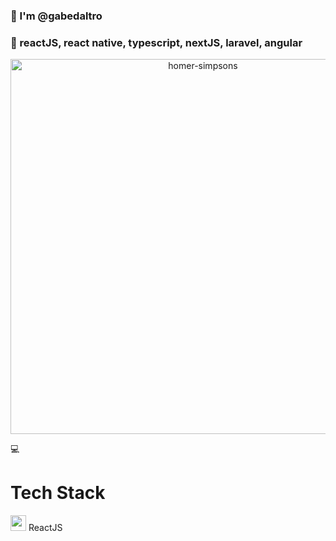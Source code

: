 ### 👋 I'm @gabedaltro
### 👀 reactJS, react native, typescript, nextJS, laravel, angular


<p align="center">
 <img src="https://pngimg.com/uploads/simpsons/simpsons_PNG8.png" alt="homer-simpsons" height="600">
</p>

💻 <h1>Tech Stack</h1>

<p>
 <img src="https://cdn-media-1.freecodecamp.org/images/1*jnqXL4Q-iW0qxodFDTxyFQ.jpeg" alt="react" width="25">
 ReactJS
</p>
